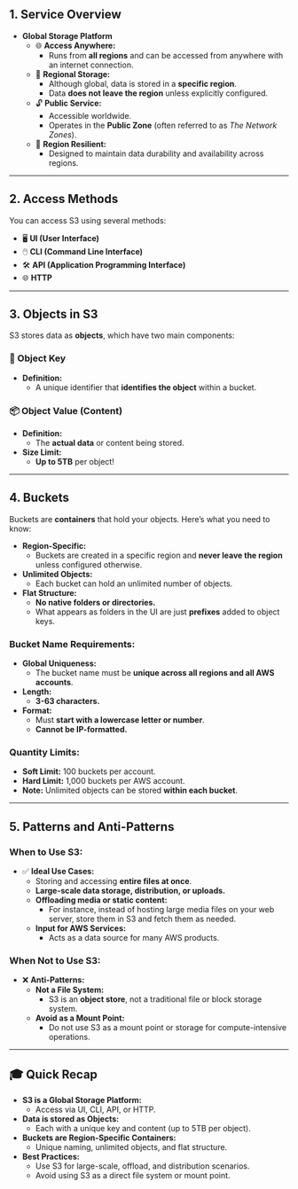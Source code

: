## 1. Service Overview

- **Global Storage Platform**
    - 🌐 **Access Anywhere:**
        - Runs from **all regions** and can be accessed from anywhere with an internet connection.
    - 📍 **Regional Storage:**
        - Although global, data is stored in a **specific region**.
        - Data **does not leave the region** unless explicitly configured.
    - 🔓 **Public Service:**
        - Accessible worldwide.
        - Operates in the **Public Zone** (often referred to as _The Network Zones_).
    - 💪 **Region Resilient:**
        - Designed to maintain data durability and availability across regions.

---

## 2. Access Methods

You can access S3 using several methods:

- 🖥️ **UI (User Interface)**
- 🖱️ **CLI (Command Line Interface)**
- 🛠️ **API (Application Programming Interface)**
- 🌐 **HTTP**

---

## 3. Objects in S3

S3 stores data as **objects**, which have two main components:

### **🔑 Object Key**

- **Definition:**
    - A unique identifier that **identifies the object** within a bucket.

### **📦 Object Value (Content)**

- **Definition:**
    - The **actual data** or content being stored.
- **Size Limit:**
    - **Up to 5TB** per object!

---

## 4. Buckets

Buckets are **containers** that hold your objects. Here’s what you need to know:

- **Region-Specific:**
    - Buckets are created in a specific region and **never leave the region** unless configured otherwise.
- **Unlimited Objects:**
    - Each bucket can hold an unlimited number of objects.
- **Flat Structure:**
    - **No native folders or directories.**
    - What appears as folders in the UI are just **prefixes** added to object keys.

### **Bucket Name Requirements:**

- **Global Uniqueness:**
    - The bucket name must be **unique across all regions and all AWS accounts**.
- **Length:**
    - **3-63 characters.**
- **Format:**
    - Must **start with a lowercase letter or number**.
    - **Cannot be IP-formatted.**

### **Quantity Limits:**
- **Soft Limit:** 100 buckets per account.
- **Hard Limit:** 1,000 buckets per AWS account.
- **Note:** Unlimited objects can be stored **within each bucket**.

---

## 5. Patterns and Anti-Patterns

### **When to Use S3:**
- ✅ **Ideal Use Cases:**
    - Storing and accessing **entire files at once**.
    - **Large-scale data storage, distribution, or uploads.**
    - **Offloading media or static content:**
        - For instance, instead of hosting large media files on your web server, store them in S3 and fetch them as needed.
    - **Input for AWS Services:**
        - Acts as a data source for many AWS products.

### **When Not to Use S3:**
- ❌ **Anti-Patterns:**
    - **Not a File System:**
        - S3 is an **object store**, not a traditional file or block storage system.
    - **Avoid as a Mount Point:**
        - Do not use S3 as a mount point or storage for compute-intensive operations.

---

## 🎓 Quick Recap
- **S3 is a Global Storage Platform:**
    - Access via UI, CLI, API, or HTTP.
- **Data is stored as Objects:**
    - Each with a unique key and content (up to 5TB per object).
- **Buckets are Region-Specific Containers:**
    - Unique naming, unlimited objects, and flat structure.
- **Best Practices:**
    - Use S3 for large-scale, offload, and distribution scenarios.
    - Avoid using S3 as a direct file system or mount point.